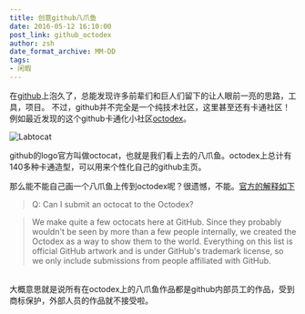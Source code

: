 ```yaml
---
title: 创意github八爪鱼
date: 2016-05-12 16:10:00
post_link: github_octodex
author: zsh
date_format_archive: MM-DD
tags:
- 闲暇
---
```


在[github](https://github.com/)上泡久了，总能发现许多前辈们和巨人们留下的让人眼前一亮的思路，工具，项目。
不过，github并不完全是一个纯技术社区，这里甚至还有卡通社区！例如最近发现的这个github卡通化小社区[octodex](https://octodex.github.com/)。

![Labtocat](https://octodex.github.com/images/labtocat.png)

<!-- more -->

github的logo官方叫做octocat，也就是我们看上去的八爪鱼。octodex上总计有140多种卡通造型，可以用来个性化自己的github主页。

那么能不能自己画一个八爪鱼上传到octodex呢？很遗憾，不能。[官方的解释如下](https://octodex.github.com/faq.html)
<br>

>Q: Can I submit an octocat to the Octodex?

>We make quite a few octocats here at GitHub. Since they probably wouldn't be seen by more than a few people internally, we created the Octodex as a way to show them to the world. Everything on this list is official GitHub artwork and is under GitHub's trademark license, so we only include submissions from people affiliated with GitHub.

<br>
大概意思就是说所有在octodex上的八爪鱼作品都是github内部员工的作品，受到商标保护，外部人员的作品就不接受啦。
